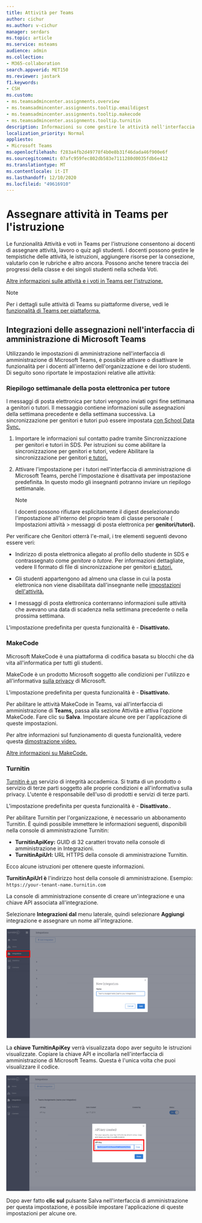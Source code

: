 ```yaml
---
title: Attività per Teams
author: cichur
ms.author: v-cichur
manager: serdars
ms.topic: article
ms.service: msteams
audience: admin
ms.collection:
- M365-collaboration
search.appverid: MET150
ms.reviewer: jastark
f1.keywords:
- CSH
ms.custom:
- ms.teamsadmincenter.assignments.overview
- ms.teamsadmincenter.assignments.tooltip.emaildigest
- ms.teamsadmincenter.assignments.tooltip.makecode
- ms.teamsadmincenter.assignments.tooltip.turnitin
description: Informazioni su come gestire le attività nell'interfaccia di amministrazione di Microsoft Teams in Teams for Education.
localization_priority: Normal
appliesto:
- Microsoft Teams
ms.openlocfilehash: f283a4fb2d49778f4b0e8b31f46dada46f900e6f
ms.sourcegitcommit: 07afc959fec802db583e7111280d0035fdb6e412
ms.translationtype: MT
ms.contentlocale: it-IT
ms.lasthandoff: 12/10/2020
ms.locfileid: "49616910"
---
```

# <a name="assignments-in-teams-for-education"></a>Assegnare attività in Teams per l'istruzione

Le funzionalità Attività e voti in Teams per l'istruzione consentono ai docenti di assegnare attività, lavoro o quiz agli studenti. I docenti possono gestire le tempistiche delle attività, le istruzioni, aggiungere risorse per la consezione, valutarlo con le rubriche e altro ancora. Possono anche tenere traccia dei progressi della classe e dei singoli studenti nella scheda Voti.

[Altre informazioni sulle attività e i voti in Teams per l'istruzione.](https://support.office.com/article/microsoft-teams-5aa4431a-8a3c-4aa5-87a6-b6401abea114?ui=en-US&rs=en-IE&ad=IE#ID0EAABAAA=Assignments)

> [!Note]
> Per i dettagli sulle attività di Teams su piattaforme diverse, vedi le [funzionalità di Teams per piattaforma.](https://support.microsoft.com/office/teams-features-by-platform-debe7ff4-7db4-4138-b7d0-fcc276f392d3)

## <a name="assignments-integrations-in-the-microsoft-teams-admin-center"></a>Integrazioni delle assegnazioni nell'interfaccia di amministrazione di Microsoft Teams

Utilizzando le impostazioni di amministrazione nell'interfaccia di amministrazione di Microsoft Teams, è possibile attivare o disattivare le funzionalità per i docenti all'interno dell'organizzazione e dei loro studenti. Di seguito sono riportate le impostazioni relative alle attività:

<a name="#bkemaildigest"> </a>
### <a name="weekly-guardian-email-digest"></a>Riepilogo settimanale della posta elettronica per tutore


I messaggi di posta elettronica per tutori vengono inviati ogni fine settimana a genitori o tutori. Il messaggio contiene informazioni sulle assegnazioni della settimana precedente e della settimana successiva. La sincronizzazione per genitori e tutori può essere impostata [con School Data Sync.](https://docs.microsoft.com/schooldatasync/parent-contact-sync)

1. Importare le informazioni sul contatto padre tramite Sincronizzazione per genitori e tutori in SDS. Per istruzioni su come abilitare la sincronizzazione per genitori e tutori, vedere Abilitare la sincronizzazione per genitori [e tutori.](https://docs.microsoft.com/schooldatasync/parent-contact-sync#enabling-parent-and-guardian-sync)

2. Attivare l'impostazione per i tutori nell'interfaccia di amministrazione di Microsoft Teams, perché l'impostazione è disattivata per impostazione predefinita. In questo modo gli insegnanti potranno inviare un riepilogo settimanale.

   > [!NOTE]
   > I docenti possono rifiutare esplicitamente il digest deselezionando l'impostazione all'interno del proprio team di classe personale ( Impostazioni attività > messaggi di posta elettronica per **genitori/tutori).**

Per verificare che Genitori otterrà l'e-mail, i tre elementi seguenti devono essere veri:

 - Indirizzo di posta elettronica allegato al profilo dello studente in SDS e contrassegnato come _genitore_ o _tutore._ Per informazioni dettagliate, vedere Il formato di file di sincronizzazione per genitori [e tutori.](https://docs.microsoft.com/schooldatasync/parent-contact-sync-file-format)

 - Gli studenti appartengono ad almeno una classe in cui la posta elettronica non viene disabilitata dall'insegnante nelle [impostazioni dell'attività.](https://support.microsoft.com/office/adjust-assignment-settings-in-your-class-team-05bb3b89-1cdf-415a-b6c7-44add0376a77)

 - I messaggi di posta elettronica conterranno informazioni sulle attività che avevano una data di scadenza nella settimana precedente o nella prossima settimana.

L'impostazione predefinita per questa funzionalità è - **Disattivato.**


<a name="bkmakecode"> </a>
### <a name="makecode"></a>MakeCode
Microsoft MakeCode è una piattaforma di codifica basata su blocchi che dà vita all'informatica per tutti gli studenti. 

MakeCode è un prodotto Microsoft soggetto [](https://go.microsoft.com/fwlink/?LinkID=206977) alle condizioni per l'utilizzo e all'informativa [sulla privacy](https://go.microsoft.com/fwlink/?LinkId=521839) di Microsoft.

L'impostazione predefinita per questa funzionalità è - **Disattivato.**

Per abilitare le attività MakeCode in Teams, vai all'interfaccia di amministrazione di **Teams,** passa alla sezione Attività e attiva l'opzione  MakeCode.  Fare clic su **Salva**. Impostare alcune ore per l'applicazione di queste impostazioni.

Per altre informazioni sul funzionamento di questa funzionalità, vedere questa [dimostrazione video.](https://makecode.com/blog/teams/teams-assignments)

[Altre informazioni su MakeCode.](https://aka.ms/makecode)

<a name="#turnitin"> </a>
### <a name="turnitin"></a>Turnitin

[Turnitin è un](https://www.turnitin.com/) servizio di integrità accademica. Si tratta di un prodotto o servizio di terze parti soggetto alle proprie condizioni e all'informativa sulla privacy. L'utente è responsabile dell'uso di prodotti e servizi di terze parti.

L'impostazione predefinita per questa funzionalità è - **Disattivato**..

Per abilitare Turnitin per l'organizzazione, è necessario un abbonamento Turnitin. È quindi possibile immettere le informazioni seguenti, disponibili nella console di amministrazione Turnitin:

  * **TurnitinApiKey:** GUID di 32 caratteri trovato nella console di amministrazione in Integrazioni.
  * **TurnitinApiUrl:** URL HTTPS della console di amministrazione Turnitin.

Ecco alcune istruzioni per ottenere queste informazioni.

**TurnitinApiUrl è** l'indirizzo host della console di amministrazione.
Esempio: `https://your-tenant-name.turnitin.com`

La console di amministrazione consente di creare un'integrazione e una chiave API associata all'integrazione.

Selezionare **Integrazioni dal** menu laterale, quindi selezionare **Aggiungi** integrazione e assegnare un nome all'integrazione.

![Screenshot che mostra l'aggiunta di una nuova integrazione](./educationImages/Assignments_mopo_turnitin2.png)

La **chiave TurnitinApiKey** verrà visualizzata dopo aver seguito le istruzioni visualizzate. Copiare la chiave API e incollarla nell'interfaccia di amministrazione di Microsoft Teams.  Questa è l'unica volta che puoi visualizzare il codice.

![Screenshot che mostra la copia della chiave API](./educationImages/Assignments_mopo_turnitin3.png)

Dopo aver fatto **clic sul** pulsante Salva nell'interfaccia di amministrazione per questa impostazione, è possibile impostare l'applicazione di queste impostazioni per alcune ore.

